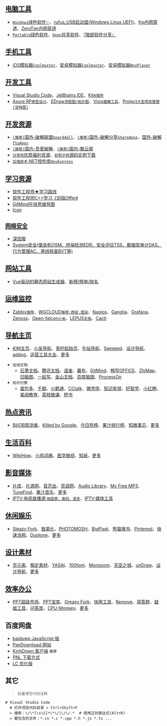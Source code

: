 
## [电脑工具](https://vip.jokerps.com/software)
- [`Windows`绿色软件✨](https://vip.jokerps.com/software/windows)、[rufus_USB启动盘(Windows,Linux,UEFI)](https://rufus.ie/)、[frp内网穿透](https://gofrp.org/docs/)、[ZeroTier内网穿透](https://www.zerotier.com/download/)
- [`Portable`绿色软件](https://portable4pc.com/)、[`Open`共享软件](https://www.gopojie.net/)、[『暗部软件分享』](https://www.lanzoui.com/b0k1bw0j)

## [手机工具](https://ssrshare.github.io/bt/)
- [iOS模拟器`Coolmuster`](https://portable4pc.com/coolmuster-ios-assistant-portable/)、[安卓模拟器`Coolmuster`](https://portable4pc.com/coolmuster-android-assistant-portable/)、[安卓模拟器`NoxPlayer`](https://portable4pc.com/noxplayer/)

## [开发工具](https://www.jb51.net/softs/)
- [Visual Studio Code](https://code.visualstudio.com/)、[JetBrains IDE](https://www.jetbrains.com/)、[Kite`插件`](https://www.kite.com/)
- [Axure RP`原型设计`](https://www.axure.com.cn/)、[EDraw`流程图/拓扑图`](https://www.edrawsoft.cn/)、[Visio`建模工具`](https://www.microsoft.com/zh-cn/microsoft-365/visio/flowchart-software)、[Project`大型项目管理(甘特图)`](https://www.microsoft.com/zh-cn/microsoft-365/project/project-management-software)

## [开发资源](#)
- [`(推荐)`国外-破解联盟`board4all`](https://www.board4all.biz/)、[`(推荐)`国外-破解分享`ShareApps`](https://shareappscrack.com/)、[国外-破解`ftuApps`](https://ftuapps.dev/category/net/)
- [`(推荐)`国内-吾爱破解](https://www.52pojie.cn/)、[`(推荐)`国内-飘云阁](https://www.chinapyg.com/)
- [`分享吧`优质福利资源](https://www.fx8y.com/)、[`好例子网`源码实例下载](https://www.haolizi.net/)
- [`后端技术`](https://ldqk.org/cat/34)[.NET控件库`DevExpress`](https://ldqk.org/1849)

## [学习资源](#)
- [软件工程师★学习路线](https://github.com/jwasham/coding-interview-university/blob/main/translations/README-cn.md)
- [软件工程师C++学习《剑指Offer》](https://github.com/zhedahht/CodingInterviewChinese2)
- [GitMind在线思维导图](https://gitmind.cn/)
- [Icon](https://shields.io/)

## [`网络安全`](https://github.com/angenalZZZ/doc/blob/master/网络安全.md)
- [深信服](https://bbs.sangfor.com.cn/plugin.php?id=index:index)
- [System安全(堡垒机OSM、终端检测EDR、安全评估TSS、数据库审计DAS、行为管理AC、基线核查BVT等)](https://bbs.sangfor.com.cn/plugin.php?id=service:download)

## [网站工具](http://chenapp.com/chrome/developtools)
- [Vue驱动的静态网站生成器](https://vuepress.vuejs.org/zh/)、[新榜/榜单/排名](http://newrank.cn/)

## [运维监控](https://blog.csdn.net/tianshiyeben/article/details/106946869)
- [Zabbix`推荐`](https://www.zabbix.com/)、[WGCLOUD`推荐:西安.图安`](https://www.wgstart.com/)、[Nagios](https://www.nagios.org/)、[Ganglia](http://ganglia.info/)、[Grafana](https://grafana.com/)、[Zenoss](https://www.zenoss.com/)、[Open-falcon`小米`](https://github.com/xiaomi/open-falcon)、[LEPUS`天兔`](https://www.lepus.cc/)、[Cacti](https://www.cacti.net/)

## [导航主页](https://vip.jokerps.com/sites)
- [KIM主页](https://kim.plopco.com/ "主页从未如此惊艳")、[小呆导航](https://www.webjike.com/ "可自定义的简洁网址导航")、[青柠起始页](https://a.maorx.cn/ "简洁美观实用的浏览器起始页")、[牛站导航](https://www.niuzdh.com/ "精选最好的网站服务平台")、[Seeseed](https://www.seeseed.com/ "无穷尽设计可能")、[设计导航](http://hao.shejidaren.com/ "精选最好的设计网站大全")、[addog](https://www.addog.vip/ "广告创意、设计、文案、PPT模板")、[运营工具大全](https://xiaomark.com/tool "收录优秀好用的运营工具")、[更多](https://vip.jokerps.com/favorites/page)

 * `在线文档`
    * [石墨文档](https://shimo.im/)、[腾讯文档](https://docs.qq.com/)、[语雀](https://www.yuque.com/)、[幕布](https://mubu.com/)、[GitMind](https://gitmind.cn/)、[畅写OFFICE](http://www.51changxie.com/)、[ZhiMap](https://zhimap.com/)、[凹脑图](https://aonaotu.com/)、[一起写](https://yiqixie.com/)、[金山文档](https://www.kdocs.cn/)、[百度脑图](https://naotu.baidu.com/)、[ProcessOn](https://www.processon.com/)
 * `知识付费`
    * [面包多](https://mianbaoduo.com/)、[千聊](https://pc.qlchat.com/)、[小鹅通](https://www.xiaoe-tech.com/)、[CCtalk](https://www.cctalk.com/)、[微学伴](https://www.vlearn.cn/)、[知识星球](https://zsxq.com/)、[好智学](https://www.hzxue.com/)、[小红圈](https://www.red-ring.cn/)、[美阅教育](https://upnet.beautifulreading.com/)、[荔枝微课](https://www.lizhiweike.com/)、[短书](https://www.duanshu.com/)

## [热点资讯](https://vip.jokerps.com/favorites/hotspot)
- [BiliOB观测者](https://www.biliob.com/ "B站历史数据统计分析站点")、[Killed by Google](https://killedbygoogle.com/ "被谷歌淘汰的产品")、[今日热榜](https://tophub.today/ "追踪全网热点、简单高效阅读")、[果汁排行榜](http://guozhivip.com/rank/ "各类榜单排名大全")、[知微事见](https://ef.zhiweidata.com/ "最全的互联网社会热点聚合平台")、[更多](https://vip.jokerps.com/favorites/hotspot)


## [生活百科](https://vip.jokerps.com/favorites/life)
- [WikiHow](https://zh.wikihow.com/ "你可以信赖的万事指南")、[小鸡词典](https://jikipedia.com/ "查网络流行语，就上小鸡词典")、[医学微视](https://www.mvyxws.com/ "中国医学科普微视频百科全书")、[知妖](https://www.cbaigui.com/ "收集中国古今妖怪")、[更多](https://vip.jokerps.com/favorites/life)


## [影音媒体](https://vip.jokerps.com/favorites/play)
- [片库](https://www.pianku.li/ "高清影视资源下载")、[片源网](http://pianyuan.la/ "BT、磁力种子资源分享")、[音范丝](http://www.yinfans.me/ "精选4K蓝光原盘下载")、[蓝调网](http://lcoc.top/ "vip视频解析网站")、[Audio Library](https://www.audiolibrary.com.co/ "无版权音乐下载")、[My Free MP3](http://tool.liumingye.cn/music/ "免费搜索下载无损音乐")、[TuneFind](https://www.tunefind.com/ "从电视和电影中查找音乐")、[果汁音乐](http://guozhivip.com/yinyue/ "音乐免费在线收听下载")、[更多](https://vip.jokerps.com/favorites/play)
- [IPTV·电视直播源·`按国家、类别、语言`](https://github.com/iptv-org/iptv)、[IPTV·媒体工具](https://github.com/iptv-org/awesome-iptv)


## [休闲娱乐](https://vip.jokerps.com/favorites/play)
- [Sleazy Fork](https://sleazyfork.org/zh-CN "提供成人用户脚本的网站")、[致美化](https://zhutix.com/ "最专业的电脑美化平台")、[PHOTOMOSH](https://photomosh.com/ "故障效果生成器")、[BigPixel](http://www.bigpixel.cn/ "千亿像素看中国")、[熊猫搜书](https://ebook.huzerui.com/ "电子书搜索平台合集")、[Pinterest](https://www.pinterest.com/ "世界上最大的图片社交分享网站")、[快速涂鸦](https://quickdraw.withgoogle.com/ "协助训练神经网络辨识涂鸦")、[Duotone](https://duotone.shapefactory.co/ "双色图片生成器")、[更多](https://vip.jokerps.com/favorites/play)


## [设计素材](https://vip.jokerps.com/favorites/design)
- [觅元素](http://www.51yuansu.com/ "设计元素的免费下载网站")、[稿定素材](https://vip.jokerps.com/sites/6925.html "优质设计素材，海量正版图片无限下载")、[YASAI](https://wangyasai.github.io/designtools.html "用P5.js做的一些小工具")、[100font](https://www.100font.com/ "免版权商用字体下载网站")、[Monzoom](https://www.monzoom.com/ "免费的4K和高清运动视频")、[天空之城](https://www.skypixel.com/ "全球航拍爱好者和摄影作品社区")、[unDraw](https://undraw.co/illustrations "免费无版权插图网站")、[设计导航](https://idesign.qq.com/ "腾讯设计导航")、[更多](https://vip.jokerps.com/favorites/design)


## [效率办公](https://vip.jokerps.com/favorites/work)
- [PPT超级市场](http://ppt.sotary.com/web/wxapp/index.html "超多PPT模板下载")、[PPT宝库](http://www.pptbz.com/ "免费PPT模板下载")、[Greasy Fork](https://greasyfork.org/zh-CN "提供用户脚本的网站")、[快用工具](https://www.fastools.cn/ "各种优质、快捷、易用的在线工具")、[Remove](https://www.remove.bg/zh "自动扣图，消除图片中的背景")、[简答题](http://www.jiandati.com/ "简洁、实用的免费题库")、[蛙蛙工具](https://www.iamwawa.cn/ "便捷的在线工具集合网站")、[问答库](https://www.asklib.com/ "做最有用的题库")、[CPU-Monkey](https://www.cpu-monkey.com/ "CPU与基准和技术规格的比较")、[更多](https://vip.jokerps.com/favorites/work)


## 百度网盘
- [baiduwp JavaScript 版](https://github.com/TkzcM/baiduwp "GitHub 项目")
- [PanDownload 网站](https://pandownload.com/ "PanDownload 网站")
- [KinhDown 客户端](https://kinhdown.kinh.cc/ "KinhDown 客户端") `推荐`
- [PNL 下载方式](https://www.lanzous.com/u/pnl "PNL 下载方式")
- [LC 优化版](https://github.com/lc6464 "LC")


## 其它

> `批量清空代码注释`
~~~shell
# Visual Studio Code
  # 打开项目代码目录 > Ctrl+Shift+F
  > 搜索：\/\*[\s\S]*\*\/|\/\/.*  # 使用正则表达式(Alt+R)
  > 要包含的文件：*.cs *.c *.cpp *.h *.js *.ts ...
~~~


